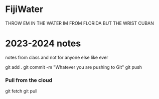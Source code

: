 # FijiWater
THROW EM IN THE WATER IM FROM FLORIDA BUT THE WRIST CUBAN

# 2023-2024 notes
notes from class and not for anyone else like ever

git add .
git commit -m "Whatever you are pushing to Git"
git push

### Pull from the cloud 
git fetch 
git pull